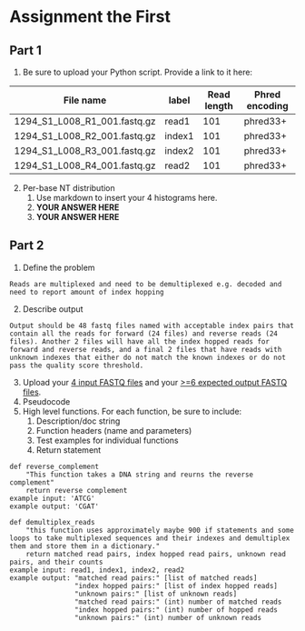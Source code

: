 # Assignment the First

## Part 1
1. Be sure to upload your Python script. Provide a link to it here:

| File name | label | Read length | Phred encoding |
|---|---|---|---|
| 1294_S1_L008_R1_001.fastq.gz | read1 | 101 | phred33+ |
| 1294_S1_L008_R2_001.fastq.gz | index1 | 101 | phred33+ |
| 1294_S1_L008_R3_001.fastq.gz | index2 | 101 | phred33+ |
| 1294_S1_L008_R4_001.fastq.gz | read2 | 101 | phred33+ |

2. Per-base NT distribution
    1. Use markdown to insert your 4 histograms here.
    2. **YOUR ANSWER HERE**
    3. **YOUR ANSWER HERE**
    
## Part 2
1. Define the problem

```
Reads are multiplexed and need to be demultiplexed e.g. decoded and need to report amount of index hopping
```
2. Describe output

```
Output should be 48 fastq files named with acceptable index pairs that contain all the reads for forward (24 files) and reverse reads (24 files). Another 2 files will have all the index hopped reads for forward and reverse reads, and a final 2 files that have reads with unknown indexes that either do not match the known indexes or do not pass the quality score threshold.
```
3. Upload your [4 input FASTQ files](../TEST-input_FASTQ) and your [>=6 expected output FASTQ files](../TEST-output_FASTQ).
4. Pseudocode
5. High level functions. For each function, be sure to include:
    1. Description/doc string
    2. Function headers (name and parameters)
    3. Test examples for individual functions
    4. Return statement

```
def reverse_complement
	"This function takes a DNA string and reurns the reverse complement"
	return reverse complement
example input: 'ATCG'
example output: 'CGAT'	

def demultiplex_reads
    "this function uses approximately maybe 900 if statements and some loops to take multiplexed sequences and their indexes and demultiplex them and store them in a dictionary."
    return matched read pairs, index hopped read pairs, unknown read pairs, and their counts
example input: read1, index1, index2, read2
example output: "matched read pairs:" [list of matched reads]
                "index hopped pairs:" [list of index hopped reads]
                "unknown pairs:" [list of unknown reads]
                "matched read pairs:" (int) number of matched reads
                "index hopped pairs:" (int) number of hopped reads
                "unknown pairs:" (int) number of unknown reads
```